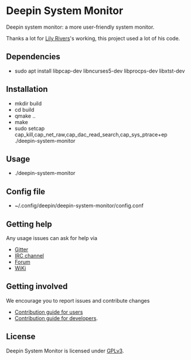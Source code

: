 # Deepin System Monitor

Deepin system monitor: a more user-friendly system monitor.

Thanks a lot for [Lily Rivers](https://github.com/VioletDarkKitty/system-monitor)'s working, this project used a lot of his code.

## Dependencies

* sudo apt install libpcap-dev libncurses5-dev libprocps-dev libxtst-dev

## Installation

* mkdir build
* cd build
* qmake ..
* make
* sudo setcap cap_kill,cap_net_raw,cap_dac_read_search,cap_sys_ptrace+ep ./deepin-system-monitor

## Usage

* ./deepin-system-monitor

## Config file

* ~/.config/deepin/deepin-system-monitor/config.conf

## Getting help

Any usage issues can ask for help via

* [Gitter](https://gitter.im/orgs/linuxdeepin/rooms)
* [IRC channel](https://webchat.freenode.net/?channels=deepin)
* [Forum](https://bbs.deepin.org)
* [WiKi](http://wiki.deepin.org/)

## Getting involved

We encourage you to report issues and contribute changes

* [Contribution guide for users](http://wiki.deepin.org/index.php?title=Contribution_Guidelines_for_Users)
* [Contribution guide for developers](http://wiki.deepin.org/index.php?title=Contribution_Guidelines_for_Developers).

## License

Deepin System Monitor is licensed under [GPLv3](LICENSE).
